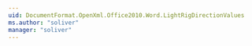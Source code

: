 ```yaml
---
uid: DocumentFormat.OpenXml.Office2010.Word.LightRigDirectionValues
ms.author: "soliver"
manager: "soliver"
---
```

